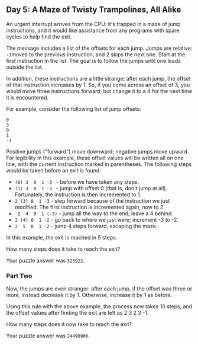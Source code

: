 ## Day 5: A Maze of Twisty Trampolines, All Alike

An urgent interrupt arrives from the CPU: it's trapped in a maze of jump
instructions, and it would like assistance from any programs with spare cycles
to help find the exit.

The message includes a list of the offsets for each jump. Jumps are
relative: `-1`moves to the previous instruction, and 2 skips the next one. Start
at the first instruction in the list. The goal is to follow the jumps until one
leads outside the list.

In addition, these instructions are a little strange; after each jump, the
offset of that instruction increases by 1. So, if you come across an offset of
3, you would move three instructions forward, but change it to a 4 for the next
time it is encountered.

For example, consider the following list of jump offsets:

```
0
3
0
1
-3
```

Positive jumps ("forward") move downward; negative jumps move upward. For
legibility in this example, these offset values will be written all on one line,
with the current instruction marked in parentheses. The following steps would be
taken before an exit is found:

* `(0) 3  0  1 -3 `  - before we have taken any steps.
* `(1) 3  0  1 -3 `  - jump with offset 0 (that is, don't jump at all).
  Fortunately, the instruction is then incremented to 1.
* ` 2 (3) 0  1 -3 ` - step forward because of the instruction we just modified.
  The first instruction is incremented again, now to 2.
* ` 2  4  0  1 (-3)` - jump all the way to the end; leave a 4 behind.
* ` 2 (4) 0  1 -2 ` - go back to where we just were; increment -3 to -2.
* ` 2  5  0  1 -2 ` - jump 4 steps forward, escaping the maze.

In this example, the exit is reached in 5 steps.

How many steps does it take to reach the exit?

Your puzzle answer was `325922`.

### Part Two

Now, the jumps are even stranger: after each jump, if the offset was three or
more, instead decrease it by 1. Otherwise, increase it by 1 as before.

Using this rule with the above example, the process now takes 10 steps, and the
offset values after finding the exit are left as 2 3 2 3 -1.

How many steps does it now take to reach the exit?

Your puzzle answer was `24490906`.
